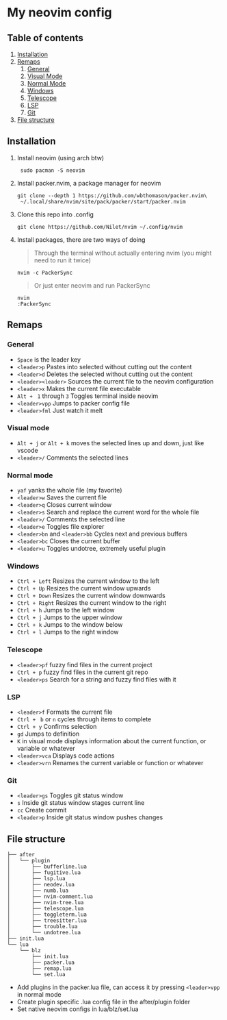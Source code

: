 # My neovim config


## Table of contents 
1. [Installation](#installation)
2. [Remaps](#remaps)
    1. [General](#general)
    2. [Visual Mode](#visual-mode)
    3. [Normal Mode](#normal-mode)
    4. [Windows](#windows)
    4. [Telescope](#telescope)
    5. [LSP](#lsp)
    6. [Git](#git)
3. [File structure](#file-structure)

## Installation 

1. Install neovim (using arch btw)
    ```shell
     sudo pacman -S neovim
     ```

2. Install packer.nvim, a package manager for neovim
    ```shell
    git clone --depth 1 https://github.com/wbthomason/packer.nvim\
     ~/.local/share/nvim/site/pack/packer/start/packer.nvim
    ```

3. Clone this repo into .config
    ```shell
    git clone https://github.com/Nilet/nvim ~/.config/nvim
    ```
4. Install packages, there are two ways of doing
    > Through the terminal without actually entering nvim (you might need to run it twice)
    ```shell
    nvim -c PackerSync
    ```
    > Or just enter neovim and run PackerSync
    ```shell
    nvim
    :PackerSync
    ```

## Remaps

### General
- ```Space``` is the leader key
- ```<leader>p``` Pastes into selected without cutting out the content
- ```<leader>d``` Deletes the selected without cutting out the content
- ```<leader><leader>``` Sources the current file to the neovim configuration
- ```<leader>x``` Makes the current file executable
- ```Alt + ``` ```1``` through ```3``` Toggles terminal inside neovim
- ```<leader>vpp``` Jumps to packer config file
- ```<leader>fml``` Just watch it melt

### Visual mode
- ```Alt + j``` or ```Alt + k``` moves the selected lines up and down, just like vscode
- ```<leader>/``` Comments the selected lines

### Normal mode

- ```yaf``` yanks the whole file (my favorite)
- ```<leader>w``` Saves the current file
- ```<leader>q``` Closes current window
- ```<leader>s``` Search and replace the current word for the whole file
- ```<leader>/``` Comments the selected line
- ```<leader>e``` Toggles file explorer
- ```<leader>bn``` and ```<leader>bb``` Cycles next and previous buffers
- ```<leader>bc``` Closes the current buffer
- ```<leader>u``` Toggles undotree, extremely useful plugin

### Windows

- ```Ctrl + Left``` Resizes the current window to the left
- ```Ctrl + Up``` Resizes the current window upwards
- ```Ctrl + Down``` Resizes the current window downwards
- ```Ctrl + Right```  Resizes the current window to the right
- ```Ctrl + h``` Jumps to the left window
- ```Ctrl + j``` Jumps to the upper window
- ```Ctrl + k``` Jumps to the window below
- ```Ctrl + l```  Jumps to the right window

### Telescope
- ```<leader>pf``` fuzzy find files in the current project
- ```Ctrl + p``` fuzzy find files in the current git repo
- ```<leader>ps``` Search for a string and fuzzy find files with it

### LSP
- ```<leader>f``` Formats the current file 
- ```Ctrl + ``` ```b``` or ```n``` cycles through items to complete
- ```Ctrl + y``` Confirms selection
- ```gd``` Jumps to definition
- ```K``` in visual mode displays information about the current function, or variable or whatever
- ```<leader>vca``` Displays code actions
- ```<leader>vrn``` Renames the current variable or function or whatever

### Git 
- ```<leader>gs``` Toggles git status window
- ```s``` Inside git status window stages current line
- ```cc``` Create commit
- ```<leader>p``` Inside git status window pushes changes

## File structure

```
├── after
│   └── plugin
│       ├── bufferline.lua
│       ├── fugitive.lua
│       ├── lsp.lua
│       ├── neodev.lua
│       ├── numb.lua
│       ├── nvim-comment.lua
│       ├── nvim-tree.lua
│       ├── telescope.lua
│       ├── toggleterm.lua
│       ├── treesitter.lua
│       ├── trouble.lua
│       └── undotree.lua
├── init.lua
└── lua
    └── blz
        ├── init.lua
        ├── packer.lua
        ├── remap.lua
        └── set.lua
```
- Add plugins in the packer.lua file, can access it by pressing ```<leader>vpp``` in normal mode
- Create plugin specific .lua config file in the after/plugin folder
- Set native neovim configs in lua/blz/set.lua
